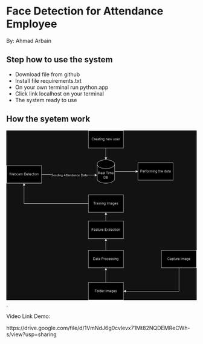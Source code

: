 # **Face Detection for Attendance Employee**

<p> By: Ahmad Arbain

## Step how to use the system
- Download file from github
- Install file requirements.txt
- On your own terminal run python.app
- Click link localhost on your terminal
- The system ready to use

## How the syetem work
![Illustration system](/Asset/Asset1.drawio.png).

<p>Video Link Demo:</p>
https://drive.google.com/file/d/1VmNdJ6g0cvlevx71Mt82NQDEMReCWh-s/view?usp=sharing

   
